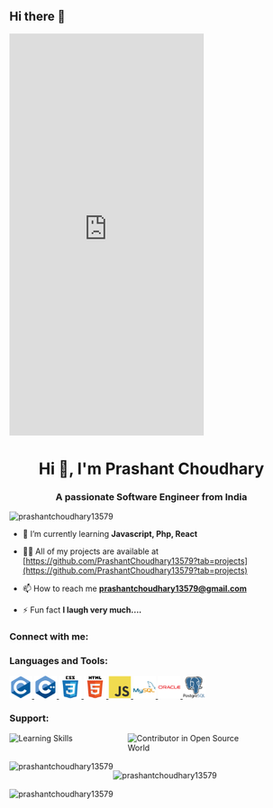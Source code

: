 ## Hi there 👋

<!--
**PrashantChoudhary13579/PrashantChoudhary13579** is a ✨ _special_ ✨ repository because its `README.md` (this file) appears on your GitHub profile.

Here are some ideas to get you started:

- 🔭 I’m currently working on ...
- 🌱 I’m currently learning ...
- 👯 I’m looking to collaborate on ...
- 🤔 I’m looking for help with ...
- 💬 Ask me about ...
- 📫 How to reach me: ...
- 😄 Pronouns: ...
- ⚡ Fun fact: ...
-->
<iframe src="https://assets.pinterest.com/ext/embed.html?id=95208979615758409" height="714" width="345" frameborder="0" scrolling="no" ></iframe>
<h1 align="center">Hi 👋, I'm Prashant Choudhary</h1>
<h3 align="center">A passionate Software Engineer from India</h3>

<p align="left"> <img src="https://komarev.com/ghpvc/?username=prashantchoudhary13579&label=Profile%20views&color=0e75b6&style=flat" alt="prashantchoudhary13579" /> </p>

- 🌱 I’m currently learning **Javascript, Php, React**

- 👨‍💻 All of my projects are available at [https://github.com/PrashantChoudhary13579?tab=projects](https://github.com/PrashantChoudhary13579?tab=projects)

- 📫 How to reach me **prashantchoudhary13579@gmail.com**

- ⚡ Fun fact **I laugh very much....**

<h3 align="left">Connect with me:</h3>
<p align="left">
</p>

<h3 align="left">Languages and Tools:</h3>
<p align="left"> <a href="https://www.cprogramming.com/" target="_blank" rel="noreferrer"> <img src="https://raw.githubusercontent.com/devicons/devicon/master/icons/c/c-original.svg" alt="c" width="40" height="40"/> </a> <a href="https://www.w3schools.com/cpp/" target="_blank" rel="noreferrer"> <img src="https://raw.githubusercontent.com/devicons/devicon/master/icons/cplusplus/cplusplus-original.svg" alt="cplusplus" width="40" height="40"/> </a> <a href="https://www.w3schools.com/css/" target="_blank" rel="noreferrer"> <img src="https://raw.githubusercontent.com/devicons/devicon/master/icons/css3/css3-original-wordmark.svg" alt="css3" width="40" height="40"/> </a> <a href="https://www.w3.org/html/" target="_blank" rel="noreferrer"> <img src="https://raw.githubusercontent.com/devicons/devicon/master/icons/html5/html5-original-wordmark.svg" alt="html5" width="40" height="40"/> </a> <a href="https://developer.mozilla.org/en-US/docs/Web/JavaScript" target="_blank" rel="noreferrer"> <img src="https://raw.githubusercontent.com/devicons/devicon/master/icons/javascript/javascript-original.svg" alt="javascript" width="40" height="40"/> </a> <a href="https://www.mysql.com/" target="_blank" rel="noreferrer"> <img src="https://raw.githubusercontent.com/devicons/devicon/master/icons/mysql/mysql-original-wordmark.svg" alt="mysql" width="40" height="40"/> </a> <a href="https://www.oracle.com/" target="_blank" rel="noreferrer"> <img src="https://raw.githubusercontent.com/devicons/devicon/master/icons/oracle/oracle-original.svg" alt="oracle" width="40" height="40"/> </a> <a href="https://www.postgresql.org" target="_blank" rel="noreferrer"> <img src="https://raw.githubusercontent.com/devicons/devicon/master/icons/postgresql/postgresql-original-wordmark.svg" alt="postgresql" width="40" height="40"/> </a> </p>

<h3 align="left">Support:</h3>
<p><a href="https://www.buymeacoffee.com/Learning Skills "> <img align="left" src="https://cdn.buymeacoffee.com/buttons/v2/default-yellow.png" height="50" width="210" alt="Learning Skills " /></a><a href="https://ko-fi.com/Contributor in Open Source World"> <img align="left" src="https://cdn.ko-fi.com/cdn/kofi3.png?v=3" height="50" width="210" alt="Contributor in Open Source World" /></a></p><br><br>

<p><img align="left" src="https://github-readme-stats.vercel.app/api/top-langs?username=prashantchoudhary13579&show_icons=true&locale=en&layout=compact" alt="prashantchoudhary13579" /></p>

<p>&nbsp;<img align="center" src="https://github-readme-stats.vercel.app/api?username=prashantchoudhary13579&show_icons=true&locale=en" alt="prashantchoudhary13579" /></p>

<p><img align="center" src="https://github-readme-streak-stats.herokuapp.com/?user=prashantchoudhary13579&" alt="prashantchoudhary13579" /></p>
